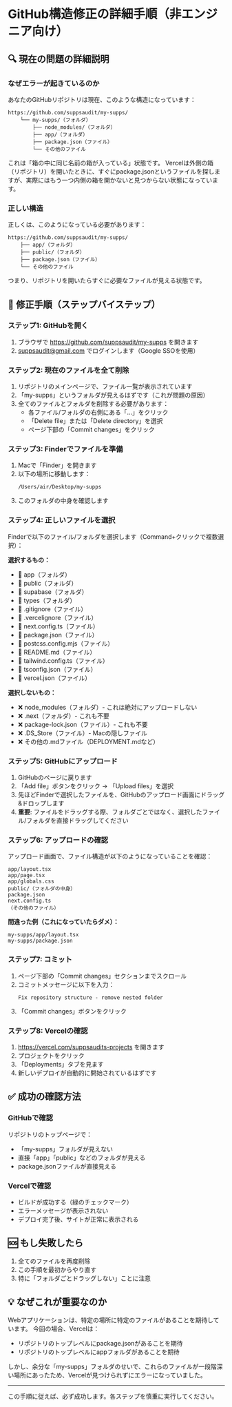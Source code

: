 # GitHub構造修正の詳細手順（非エンジニア向け）

## 🔍 現在の問題の詳細説明

### なぜエラーが起きているのか

あなたのGitHubリポジトリは現在、このような構造になっています：

```
https://github.com/suppsaudit/my-supps/
    └── my-supps/（フォルダ）
        ├── node_modules/（フォルダ）
        ├── app/（フォルダ）
        ├── package.json（ファイル）
        └── その他のファイル
```

これは「箱の中に同じ名前の箱が入っている」状態です。
Vercelは外側の箱（リポジトリ）を開いたときに、すぐにpackage.jsonというファイルを探しますが、実際にはもう一つ内側の箱を開かないと見つからない状態になっています。

### 正しい構造

正しくは、このようになっている必要があります：

```
https://github.com/suppsaudit/my-supps/
    ├── app/（フォルダ）
    ├── public/（フォルダ）
    ├── package.json（ファイル）
    └── その他のファイル
```

つまり、リポジトリを開いたらすぐに必要なファイルが見える状態です。

## 📝 修正手順（ステップバイステップ）

### ステップ1: GitHubを開く

1. ブラウザで https://github.com/suppsaudit/my-supps を開きます
2. suppsaudit@gmail.com でログインします（Google SSOを使用）

### ステップ2: 現在のファイルを全て削除

1. リポジトリのメインページで、ファイル一覧が表示されています
2. 「my-supps」というフォルダが見えるはずです（これが問題の原因）
3. 全てのファイルとフォルダを削除する必要があります：
   - 各ファイル/フォルダの右側にある「...」をクリック
   - 「Delete file」または「Delete directory」を選択
   - ページ下部の「Commit changes」をクリック

### ステップ3: Finderでファイルを準備

1. Macで「Finder」を開きます
2. 以下の場所に移動します：
   ```
   /Users/air/Desktop/my-supps
   ```
3. このフォルダの中身を確認します

### ステップ4: 正しいファイルを選択

Finderで以下のファイル/フォルダを選択します（Command+クリックで複数選択）：

**選択するもの：**
- 📁 app（フォルダ）
- 📁 public（フォルダ）
- 📁 supabase（フォルダ）
- 📁 types（フォルダ）
- 📄 .gitignore（ファイル）
- 📄 .vercelignore（ファイル）
- 📄 next.config.ts（ファイル）
- 📄 package.json（ファイル）
- 📄 postcss.config.mjs（ファイル）
- 📄 README.md（ファイル）
- 📄 tailwind.config.ts（ファイル）
- 📄 tsconfig.json（ファイル）
- 📄 vercel.json（ファイル）

**選択しないもの：**
- ❌ node_modules（フォルダ）- これは絶対にアップロードしない
- ❌ .next（フォルダ）- これも不要
- ❌ package-lock.json（ファイル）- これも不要
- ❌ .DS_Store（ファイル）- Macの隠しファイル
- ❌ その他の.mdファイル（DEPLOYMENT.mdなど）

### ステップ5: GitHubにアップロード

1. GitHubのページに戻ります
2. 「Add file」ボタンをクリック → 「Upload files」を選択
3. 先ほどFinderで選択したファイルを、GitHubのアップロード画面にドラッグ&ドロップします
4. **重要**: ファイルをドラッグする際、フォルダごとではなく、選択したファイル/フォルダを直接ドラッグしてください

### ステップ6: アップロードの確認

アップロード画面で、ファイル構造が以下のようになっていることを確認：

```
app/layout.tsx
app/page.tsx
app/globals.css
public/（フォルダの中身）
package.json
next.config.ts
（その他のファイル）
```

**間違った例（これになっていたらダメ）：**
```
my-supps/app/layout.tsx
my-supps/package.json
```

### ステップ7: コミット

1. ページ下部の「Commit changes」セクションまでスクロール
2. コミットメッセージに以下を入力：
   ```
   Fix repository structure - remove nested folder
   ```
3. 「Commit changes」ボタンをクリック

### ステップ8: Vercelの確認

1. https://vercel.com/suppsaudits-projects を開きます
2. プロジェクトをクリック
3. 「Deployments」タブを見ます
4. 新しいデプロイが自動的に開始されているはずです

## ✅ 成功の確認方法

### GitHubで確認
リポジトリのトップページで：
- 「my-supps」フォルダが見えない
- 直接「app」「public」などのフォルダが見える
- package.jsonファイルが直接見える

### Vercelで確認
- ビルドが成功する（緑のチェックマーク）
- エラーメッセージが表示されない
- デプロイ完了後、サイトが正常に表示される

## 🆘 もし失敗したら

1. 全てのファイルを再度削除
2. この手順を最初からやり直す
3. 特に「フォルダごとドラッグしない」ことに注意

## 💡 なぜこれが重要なのか

Webアプリケーションは、特定の場所に特定のファイルがあることを期待しています。
今回の場合、Vercelは：
- リポジトリのトップレベルにpackage.jsonがあることを期待
- リポジトリのトップレベルにappフォルダがあることを期待

しかし、余分な「my-supps」フォルダのせいで、これらのファイルが一段階深い場所にあったため、Vercelが見つけられずにエラーになっていました。

---

この手順に従えば、必ず成功します。各ステップを慎重に実行してください。